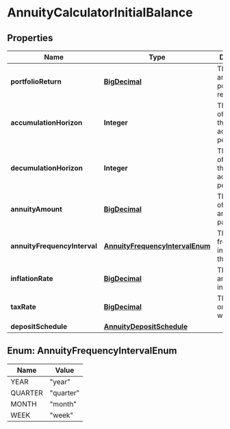 
# AnnuityCalculatorInitialBalance

## Properties
Name | Type | Description | Notes
------------ | ------------- | ------------- | -------------
**portfolioReturn** | [**BigDecimal**](BigDecimal.md) | The annualized portfolio return | 
**accumulationHorizon** | **Integer** | The number of years in the accumulation period | 
**decumulationHorizon** | **Integer** | The number of years in the accumulation period | 
**annuityAmount** | [**BigDecimal**](BigDecimal.md) | The amount of the annuity payments | 
**annuityFrequencyInterval** | [**AnnuityFrequencyIntervalEnum**](#AnnuityFrequencyIntervalEnum) | The frequency interval of the annuity |  [optional]
**inflationRate** | [**BigDecimal**](BigDecimal.md) | The annualized inflation rate |  [optional]
**taxRate** | [**BigDecimal**](BigDecimal.md) | The tax rate on withdrawals |  [optional]
**depositSchedule** | [**AnnuityDepositSchedule**](AnnuityDepositSchedule.md) |  |  [optional]


<a name="AnnuityFrequencyIntervalEnum"></a>
## Enum: AnnuityFrequencyIntervalEnum
Name | Value
---- | -----
YEAR | &quot;year&quot;
QUARTER | &quot;quarter&quot;
MONTH | &quot;month&quot;
WEEK | &quot;week&quot;



